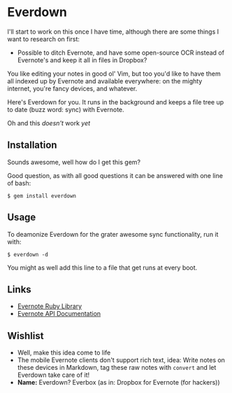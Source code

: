 # Everdown

I'll start to work on this once I have time, although there are some things I want to research on first:

* Possible to ditch Evernote, and have some open-source OCR instead of Evernote's and keep it all in files in Dropbox?

You like editing your notes in good ol' Vim, but too you'd like to have them all indexed up by Evernote and available everywhere: on the mighty internet, you're fancy devices, and whatever.

Here's Everdown for you. It runs in the background and keeps a file tree up to date (buzz word: sync) with Evernote.

Oh and this *doesn't* work *yet*

## Installation

Sounds awesome, well how do I get this gem?

Good question, as with all good questions it can be answered with one line of bash:

    $ gem install everdown

## Usage

To deamonize Everdown for the grater awesome sync functionality, run it with:

    $ everdown -d

You might as well add this line to a file that get runs at every boot.

## Links

* [Evernote Ruby Library][erl]
* [Evernote API Documentation][ead]

## Wishlist

* Well, make this idea come to life
* The mobile Evernote clients don't support rich text, idea: Write notes on these devices in Markdown, tag these raw notes with `convert` and let Everdown take care of it!
* **Name:** Everdown? Everbox (as in: Dropbox for Evernote (for hackers))

[erl]: https://github.com/cgs/evernote
[ead]: http://www.evernote.com/about/developer/api/evernote-api.htm
